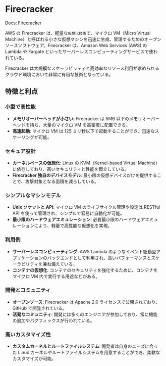 # Firecracker

[Docs: Firecracker](https://firecracker-microvm.github.io/)

AWS の Firecracker は、軽量な`仮想化技術`で、マイクロ VM（Micro Virtual Machine）と呼ばれる小さな仮想マシンを迅速に生成、管理するためのオープンソースソフトウェア。Firecracker は、Amazon Web Services (AWS) の Lambda や Fargate といったサーバーレスコンピューティングサービスで使われている。

Firecracker は大規模なスケーラビリティと高効率なリソース利用が求められるクラウド環境において非常に有用な技術となっている。

## 特徴と利点

### 小型で高性能

- **メモリオーバーヘッドが小さい**: Firecracker は 5MB 以下のメモリオーバーヘッドを持ち、大量のマイクロ VM を高密度に配置できる。
- **高速起動**: マイクロ VM は 125 ミリ秒以下で起動することができ、迅速なスケーリングが可能。

### セキュア設計

- **カーネルベースの仮想化**: Linux の KVM（Kernel-based Virtual Machine）に依存しており、高いセキュリティと性能を両立している。
- **Firecracker 独自のデバイスモデル**: 最小限の仮想デバイスだけを提供することで、攻撃対象となる面積を減らしている。

### シンプルなマシンモデル

- **Unix ソケットと API**: マイクロ VM のライフサイクル管理や設定は RESTful API を使って管理され、シンプルで容易に自動化が可能。
- **最小限のハードウェアエミュレーション**: 必要最小限のハードウェアエミュレーションにより、軽量で高性能な仮想化を実現。

### 利用例

- **サーバーレスコンピューティング**: AWS Lambda のようなイベント駆動型アプリケーションのバックエンドとして利用され、高いパフォーマンスとスケーラビリティを兼ね備えている。
- **コンテナの仮想化**: コンテナのセキュリティを強化するために、コンテナをマイクロ VM 内で実行する用途などがある。

### 開発とコミュニティ

- **オープンソース**: Firecracker は Apache 2.0 ライセンスで公開されており、GitHub で開発されている。
- **活発なコミュニティ**: 開発には多くのエンジニアが参加しており、常に機能の追加やバグフィックスが行われている。

### 高いカスタマイズ性

- **カスタムカーネルとルートファイルシステム**: 開発者は自身のニーズに合った Linux カーネルやルートファイルシステムを用意することができ、柔軟なカスタマイズが可能。
